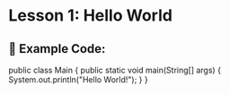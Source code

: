 # Lesson 1: Hello World

## 🧪 Example Code:

public class Main {
    public static void main(String[] args) {
        System.out.println("Hello World!");
    }
}
